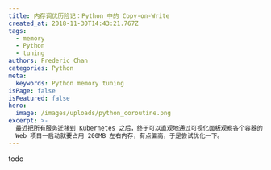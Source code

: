 ```yaml
---
title: 内存调优历险记：Python 中的 Copy-on-Write
created_at: 2018-11-30T14:43:21.767Z
tags:
  - memory
  - Python
  - tuning
authors: Frederic Chan
categories: Python
meta:
  keywords: Python memory tuning
isPage: false
isFeatured: false
hero:
  image: /images/uploads/python_coroutine.png
excerpt: >-
  最近把所有服务迁移到 Kubernetes 之后，终于可以直观地通过可视化面板观察各个容器的资源使用情况了。在看内存占用的时候发现自己写的 Python
  Web 项目一启动就要占用 200MB 左右内存，有点偏高，于是尝试优化一下。
---
```


todo
